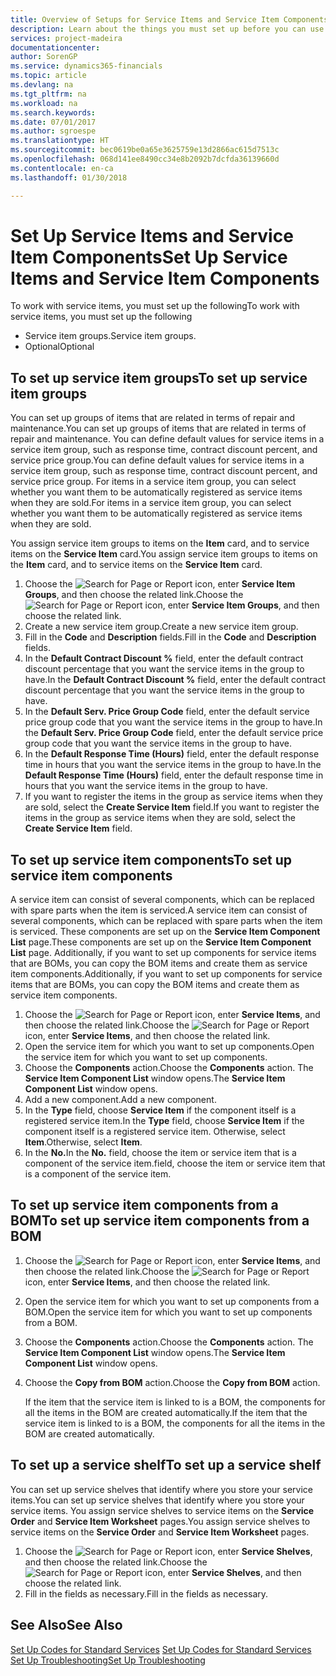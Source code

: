 ```yaml
---
title: Overview of Setups for Service Items and Service Item Components | Microsoft Docs
description: Learn about the things you must set up before you can use service items, including default values such as response time, contract discount percent, and service price group.
services: project-madeira
documentationcenter: 
author: SorenGP
ms.service: dynamics365-financials
ms.topic: article
ms.devlang: na
ms.tgt_pltfrm: na
ms.workload: na
ms.search.keywords: 
ms.date: 07/01/2017
ms.author: sgroespe
ms.translationtype: HT
ms.sourcegitcommit: bec0619be0a65e3625759e13d2866ac615d7513c
ms.openlocfilehash: 068d141ee8490cc34e8b2092b7dcfda36139660d
ms.contentlocale: en-ca
ms.lasthandoff: 01/30/2018

---
```

# <a name="set-up-service-items-and-service-item-components"></a><span data-ttu-id="aa468-103">Set Up Service Items and Service Item Components</span><span class="sxs-lookup"><span data-stu-id="aa468-103">Set Up Service Items and Service Item Components</span></span>
<span data-ttu-id="aa468-104">To work with service items, you must set up the following</span><span class="sxs-lookup"><span data-stu-id="aa468-104">To work with service items, you must set up the following</span></span>

* <span data-ttu-id="aa468-105">Service item groups.</span><span class="sxs-lookup"><span data-stu-id="aa468-105">Service item groups.</span></span> 
* <span data-ttu-id="aa468-106">Optional</span><span class="sxs-lookup"><span data-stu-id="aa468-106">Optional</span></span>

## <a name="to-set-up-service-item-groups"></a><span data-ttu-id="aa468-107">To set up service item groups</span><span class="sxs-lookup"><span data-stu-id="aa468-107">To set up service item groups</span></span>
<span data-ttu-id="aa468-108">You can set up groups of items that are related in terms of repair and maintenance.</span><span class="sxs-lookup"><span data-stu-id="aa468-108">You can set up groups of items that are related in terms of repair and maintenance.</span></span> <span data-ttu-id="aa468-109">You can define default values for service items in a service item group, such as response time, contract discount percent, and service price group.</span><span class="sxs-lookup"><span data-stu-id="aa468-109">You can define default values for service items in a service item group, such as response time, contract discount percent, and service price group.</span></span> <span data-ttu-id="aa468-110">For items in a service item group, you can select whether you want them to be automatically registered as service items when they are sold.</span><span class="sxs-lookup"><span data-stu-id="aa468-110">For items in a service item group, you can select whether you want them to be automatically registered as service items when they are sold.</span></span>  
  
<span data-ttu-id="aa468-111">You assign service item groups to items on the **Item** card, and to service items on the **Service Item** card.</span><span class="sxs-lookup"><span data-stu-id="aa468-111">You assign service item groups to items on the **Item** card, and to service items on the **Service Item** card.</span></span>  
  
1. <span data-ttu-id="aa468-112">Choose the ![Search for Page or Report](media/ui-search/search_small.png "Search for Page or Report icon") icon, enter **Service Item Groups**, and then choose the related link.</span><span class="sxs-lookup"><span data-stu-id="aa468-112">Choose the ![Search for Page or Report](media/ui-search/search_small.png "Search for Page or Report icon") icon, enter **Service Item Groups**, and then choose the related link.</span></span>  
2. <span data-ttu-id="aa468-113">Create a new service item group.</span><span class="sxs-lookup"><span data-stu-id="aa468-113">Create a new service item group.</span></span>  
3. <span data-ttu-id="aa468-114">Fill in the **Code** and **Description** fields.</span><span class="sxs-lookup"><span data-stu-id="aa468-114">Fill in the **Code** and **Description** fields.</span></span>  
4. <span data-ttu-id="aa468-115">In the **Default Contract Discount %** field, enter the default contract discount percentage that you want the service items in the group to have.</span><span class="sxs-lookup"><span data-stu-id="aa468-115">In the **Default Contract Discount %** field, enter the default contract discount percentage that you want the service items in the group to have.</span></span>  
5. <span data-ttu-id="aa468-116">In the **Default Serv. Price Group Code** field, enter the default service price group code that you want the service items in the group to have.</span><span class="sxs-lookup"><span data-stu-id="aa468-116">In the **Default Serv. Price Group Code** field, enter the default service price group code that you want the service items in the group to have.</span></span>  
6. <span data-ttu-id="aa468-117">In the **Default Response Time (Hours)** field, enter the default response time in hours that you want the service items in the group to have.</span><span class="sxs-lookup"><span data-stu-id="aa468-117">In the **Default Response Time (Hours)** field, enter the default response time in hours that you want the service items in the group to have.</span></span>  
7. <span data-ttu-id="aa468-118">If you want to register the items in the group as service items when they are sold, select the **Create Service Item** field.</span><span class="sxs-lookup"><span data-stu-id="aa468-118">If you want to register the items in the group as service items when they are sold, select the **Create Service Item** field.</span></span>  

## <a name="to-set-up-service-item-components"></a><span data-ttu-id="aa468-119">To set up service item components</span><span class="sxs-lookup"><span data-stu-id="aa468-119">To set up service item components</span></span>
<span data-ttu-id="aa468-120">A service item can consist of several components, which can be replaced with spare parts when the item is serviced.</span><span class="sxs-lookup"><span data-stu-id="aa468-120">A service item can consist of several components, which can be replaced with spare parts when the item is serviced.</span></span> <span data-ttu-id="aa468-121">These components are set up on the **Service Item Component List** page.</span><span class="sxs-lookup"><span data-stu-id="aa468-121">These components are set up on the **Service Item Component List** page.</span></span> <span data-ttu-id="aa468-122">Additionally, if you want to set up components for service items that are BOMs, you can copy the BOM items and create them as service item components.</span><span class="sxs-lookup"><span data-stu-id="aa468-122">Additionally, if you want to set up components for service items that are BOMs, you can copy the BOM items and create them as service item components.</span></span> 
  
1. <span data-ttu-id="aa468-123">Choose the ![Search for Page or Report](media/ui-search/search_small.png "Search for Page or Report icon") icon, enter **Service Items**, and then choose the related link.</span><span class="sxs-lookup"><span data-stu-id="aa468-123">Choose the ![Search for Page or Report](media/ui-search/search_small.png "Search for Page or Report icon") icon, enter **Service Items**, and then choose the related link.</span></span> 
2. <span data-ttu-id="aa468-124">Open the service item for which you want to set up components.</span><span class="sxs-lookup"><span data-stu-id="aa468-124">Open the service item for which you want to set up components.</span></span>  
3. <span data-ttu-id="aa468-125">Choose the **Components** action.</span><span class="sxs-lookup"><span data-stu-id="aa468-125">Choose the **Components** action.</span></span> <span data-ttu-id="aa468-126">The **Service Item Component List** window opens.</span><span class="sxs-lookup"><span data-stu-id="aa468-126">The **Service Item Component List** window opens.</span></span>  
4. <span data-ttu-id="aa468-127">Add a new component.</span><span class="sxs-lookup"><span data-stu-id="aa468-127">Add a new component.</span></span>  
5. <span data-ttu-id="aa468-128">In the **Type** field, choose **Service Item** if the component itself is a registered service item.</span><span class="sxs-lookup"><span data-stu-id="aa468-128">In the **Type** field, choose **Service Item** if the component itself is a registered service item.</span></span> <span data-ttu-id="aa468-129">Otherwise, select **Item**.</span><span class="sxs-lookup"><span data-stu-id="aa468-129">Otherwise, select **Item**.</span></span>  
6. <span data-ttu-id="aa468-130">In the **No.**</span><span class="sxs-lookup"><span data-stu-id="aa468-130">In the **No.**</span></span> <span data-ttu-id="aa468-131">field, choose the item or service item that is a component of the service item.</span><span class="sxs-lookup"><span data-stu-id="aa468-131">field, choose the item or service item that is a component of the service item.</span></span>  

## <a name="to-set-up-service-item-components-from-a-bom"></a><span data-ttu-id="aa468-132">To set up service item components from a BOM</span><span class="sxs-lookup"><span data-stu-id="aa468-132">To set up service item components from a BOM</span></span>
1.  <span data-ttu-id="aa468-133">Choose the ![Search for Page or Report](media/ui-search/search_small.png "Search for Page or Report icon") icon, enter **Service Items**, and then choose the related link.</span><span class="sxs-lookup"><span data-stu-id="aa468-133">Choose the ![Search for Page or Report](media/ui-search/search_small.png "Search for Page or Report icon") icon, enter **Service Items**, and then choose the related link.</span></span>  
2. <span data-ttu-id="aa468-134">Open the service item for which you want to set up components from a BOM.</span><span class="sxs-lookup"><span data-stu-id="aa468-134">Open the service item for which you want to set up components from a BOM.</span></span>  
3. <span data-ttu-id="aa468-135">Choose the **Components** action.</span><span class="sxs-lookup"><span data-stu-id="aa468-135">Choose the **Components** action.</span></span> <span data-ttu-id="aa468-136">The **Service Item Component List** window opens.</span><span class="sxs-lookup"><span data-stu-id="aa468-136">The **Service Item Component List** window opens.</span></span>  
4. <span data-ttu-id="aa468-137">Choose the **Copy from BOM** action.</span><span class="sxs-lookup"><span data-stu-id="aa468-137">Choose the **Copy from BOM** action.</span></span>  
  
    <span data-ttu-id="aa468-138">If the item that the service item is linked to is a BOM, the components for all the items in the BOM are created automatically.</span><span class="sxs-lookup"><span data-stu-id="aa468-138">If the item that the service item is linked to is a BOM, the components for all the items in the BOM are created automatically.</span></span>  

## <a name="to-set-up-a-service-shelf"></a><span data-ttu-id="aa468-139">To set up a service shelf</span><span class="sxs-lookup"><span data-stu-id="aa468-139">To set up a service shelf</span></span>
<span data-ttu-id="aa468-140">You can set up service shelves that identify where you store your service items.</span><span class="sxs-lookup"><span data-stu-id="aa468-140">You can set up service shelves that identify where you store your service items.</span></span> <span data-ttu-id="aa468-141">You assign service shelves to service items on the **Service Order** and **Service Item Worksheet** pages.</span><span class="sxs-lookup"><span data-stu-id="aa468-141">You assign service shelves to service items on the **Service Order** and **Service Item Worksheet** pages.</span></span>  
  
1. <span data-ttu-id="aa468-142">Choose the ![Search for Page or Report](media/ui-search/search_small.png "Search for Page or Report icon") icon, enter **Service Shelves**, and then choose the related link.</span><span class="sxs-lookup"><span data-stu-id="aa468-142">Choose the ![Search for Page or Report](media/ui-search/search_small.png "Search for Page or Report icon") icon, enter **Service Shelves**, and then choose the related link.</span></span>
2. <span data-ttu-id="aa468-143">Fill in the fields as necessary.</span><span class="sxs-lookup"><span data-stu-id="aa468-143">Fill in the fields as necessary.</span></span>

## <a name="see-also"></a><span data-ttu-id="aa468-144">See Also</span><span class="sxs-lookup"><span data-stu-id="aa468-144">See Also</span></span>
<span data-ttu-id="aa468-145">[Set Up Codes for Standard Services](service-how-setup-service-coding.md) </span><span class="sxs-lookup"><span data-stu-id="aa468-145">[Set Up Codes for Standard Services](service-how-setup-service-coding.md) </span></span>  
[<span data-ttu-id="aa468-146">Set Up Troubleshooting</span><span class="sxs-lookup"><span data-stu-id="aa468-146">Set Up Troubleshooting</span></span>](service-how-setup-troubleshooting.md)
